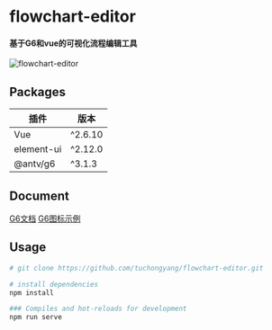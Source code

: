 # flowchart-editor
#### 基于G6和vue的可视化流程编辑工具

![flowchart-editor](https://github.com/tuchongyang/flowchart-editor/blob/master/public/screeshot.png?raw=true)

## Packages

插件 | 版本
---- | ----- 
Vue | ^2.6.10
element-ui | ^2.12.0
@antv/g6 | ^3.1.3

## Document

[G6文档](https://www.yuque.com/antv/g6/graph)
[G6图标示例](http://antv.alipay.com/zh-cn/g6/3.x/demo/index.html)

## Usage
``` bash
# git clone https://github.com/tuchongyang/flowchart-editor.git

# install dependencies
npm install

### Compiles and hot-reloads for development
npm run serve
```

